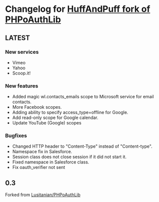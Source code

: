 # Changelog for [HuffAndPuff fork of PHPoAuthLib](https://github.com/HuffAndPuff/PHPoAuthLib)

## LATEST

### New services

* Vimeo
* Yahoo
* Scoop.it!

### New features

* Added magic wl.contacts_emails scope to Microsoft service for email contacts.
* More Facebook scopes.
* Adding ability to specify access_type=offline for Google.
* Add read-only scope for Google calendar.
* Update YouTube (Google) scopes

### Bugfixes

* Changed HTTP header to "Content-Type" instead of "Content-type".
* Namespace fix in Salesforce.
* Session class does not close session if it did not start it.
* Fixed namespace in Salesforce class.
* Fix oauth_verifier not sent

## 0.3
Forked from [Lusitanian/PHPoAuthLib](https://github.com/Lusitanian/PHPoAuthLib)

